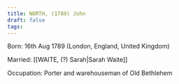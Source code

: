 ```yaml
---
title: NORTH, (1789) John
draft: false
tags:
---
```

Born: 16th Aug 1789 (London, England, United Kingdom)

Married: [[WAITE, (?) Sarah|Sarah Waite]]

Occupation: Porter and warehouseman of Old Bethlehem